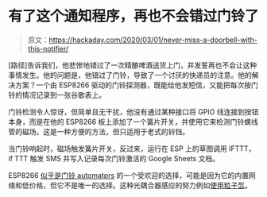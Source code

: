 # 有了这个通知程序，再也不会错过门铃了

> 原文：<https://hackaday.com/2020/03/01/never-miss-a-doorbell-with-this-notifier/>

[路径]告诉我们，他悲惨地错过了一次精酿啤酒送货上门，并发誓再也不会让这种事情发生。他的问题是，他错过了门铃，导致了一个讨厌的快递员的注意。他的解决方案？一个由 ESP8266 驱动的门铃探测器，既能给他发短信，又能把每次按门铃的情况记录到一张谷歌表上。

门铃检测令人惊讶，但简单且无干扰，他没有通过某种接口将 GPIO 线连接到按钮本身，而是在他的 ESP8266 板上添加了一个簧片开关，并使用它来检测门铃螺线管的磁场。这是一种方便的方法，但只适用于老式的铃铛。

当门铃响起时，磁场触发簧片开关，反过来，运行在 ESP 上的草图调用 IFTTT，if TTT 触发 SMS 并写入记录每次门铃激活的 Google Sheets 文档。

ESP8266 [似乎是门铃 automatprs](https://hackaday.com/2019/01/07/building-an-esp8266-doorbell-on-hard-mode/) 的一个受欢迎的选择，可能是因为它的内置网络和低价格，但它不是唯一的选择。这种光耦合器感应的努力例如[使用粒子氙](https://hackaday.com/2019/10/21/an-optocoupler-Adoorbell-notifier/)。